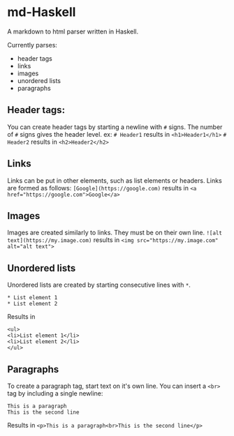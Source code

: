 # md-Haskell

A markdown to html parser written in Haskell.

Currently parses:
* header tags
* links
* images
* unordered lists
* paragraphs

## Header tags:
You can create header tags by starting a newline with `#` signs. The number of `#` signs gives the header level.
ex:
`# Header1` results in `<h1>Header1</h1>`
`# Header2` results in `<h2>Header2</h2>`

## Links
Links can be put in other elements, such as list elements or headers. Links are formed as follows:
`[Google](https://google.com)` results in `<a href="https://google.com">Google</a>`

## Images
Images are created similarly to links. They must be on their own line.
`![alt text](https://my.image.com)` results in `<img src="https://my.image.com" alt="alt text">`

## Unordered lists
Unordered lists are created by starting consecutive lines with `*`.
```
* List element 1
* List element 2
```
Results in
```
<ul>
<li>List element 1</li>
<li>List element 2</li>
</ul>
```
## Paragraphs
To create a paragraph tag, start text on it's own line. You can insert a `<br>` tag by including a single newline:
```
This is a paragraph
This is the second line
```
Results in
`<p>This is a paragraph<br>This is the second line</p>`